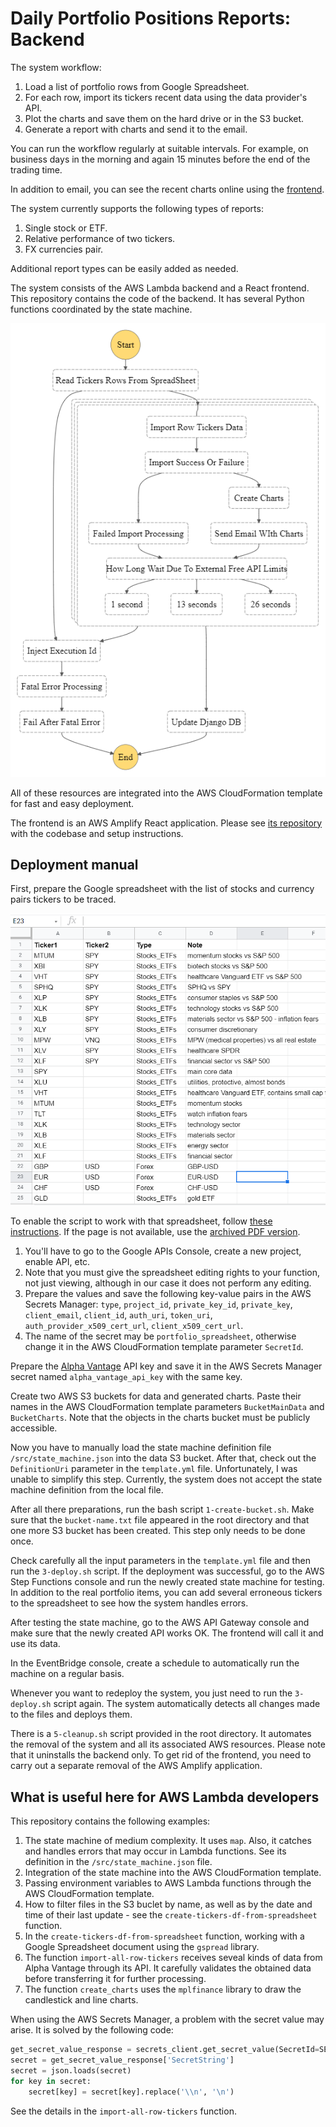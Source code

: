 # Daily Portfolio Positions Reports: Backend

The system workflow:

1. Load a list of portfolio rows from Google Spreadsheet. 
2. For each row, import its tickers recent data using the data provider's API.
3. Plot the charts and save them on the hard drive or in the S3 bucket.
3. Generate a report with charts and send it to the email. 

You can run the workflow regularly at suitable intervals. For example, on business days in the morning and again 15 minutes before the end of the trading time. 

In addition to email, you can see the recent charts online using the [frontend](https://github.com/s-kust/amplifyapp/). 

The system currently supports the following types of reports:
1. Single stock or ETF.
2. Relative performance of two tickers.
3. FX currencies pair. 

Additional report types can be easily added as needed.

The system consists of the AWS Lambda backend and a React frontend. This repository contains the code of the backend. It has several Python functions coordinated by the state machine. 

![State machine schema](/misc/sm-schema.PNG) 

All of these resources are integrated into the AWS CloudFormation template for fast and easy deployment.

The frontend is an AWS Amplify React application. Please see [its repository](https://github.com/s-kust/amplifyapp/) with the codebase and setup instructions.

<h2>Deployment manual</h2>

First, prepare the Google spreadsheet with the list of stocks and currency pairs tickers to be traced.

![Watchlist spreadsheet example](/misc/1.PNG) 

To enable the script to work with that spreadsheet, follow [these instructions](https://www.twilio.com/blog/2017/02/an-easy-way-to-read-and-write-to-a-google-spreadsheet-in-python.html). If the page is not available, use the [archived PDF version](/misc/Google_Spreadsheets_Python.pdf).
   1. You'll have to go to the Google APIs Console, create a new project, enable API, etc. 
   1. Note that you must give the spreadsheet editing rights to your function, not just viewing, although in our case it does not perform any editing.
   1. Prepare the values and save the following key-value pairs in the AWS Secrets Manager: `type`, `project_id`, `private_key_id`, `private_key`, `client_email`, `client_id`, `auth_uri`, `token_uri`, `auth_provider_x509_cert_url`, `client_x509_cert_url`. 
   1. The name of the secret may be `portfolio_spreadsheet`, otherwise change it in the AWS CloudFormation template parameter `SecretId`.

Prepare the [Alpha Vantage](https://www.alphavantage.co/) API key and save it in the AWS Secrets Manager secret named `alpha_vantage_api_key` with the same key.

Create two AWS S3 buckets for data and generated charts. Paste their names in the AWS CloudFormation template parameters `BucketMainData` and `BucketCharts`. Note that the objects in the charts bucket must be publicly accessible. 

Now you have to manually load the state machine definition file `/src/state_machine.json` into the data S3 bucket. After that, check out the `DefinitionUri` parameter in the `template.yml` file. Unfortunately, I was unable to simplify this step. Currently, the system does not accept the state machine definition from the local file.

After all there preparations, run the bash script `1-create-bucket.sh`. Make sure that the `bucket-name.txt` file appeared in the root directory and that one more S3 bucket has been created. This step only needs to be done once.

Check carefully all the input parameters in the `template.yml` file and then run the `3-deploy.sh` script. If the deployment was successful, go to the AWS Step Functions console and run the newly created state machine for testing. In addition to the real portfolio items, you can add several erroneous tickers to the spreadsheet to see how the system handles errors.

After testing the state machine, go to the AWS API Gateway console and make sure that the newly created API works OK. The frontend will call it and use its data.

In the EventBridge console, create a schedule to automatically run the machine on a regular basis.

Whenever you want to redeploy the system, you just need to run the `3-deploy.sh` script again. The system automatically detects all changes made to the files and deploys them.

There is a `5-cleanup.sh` script provided in the root directory. It automates the removal of the system and all its associated AWS resources. Please note that it uninstalls the backend only. To get rid of the frontend, you need to carry out a separate removal of the AWS Amplify application.

<h2>What is useful here for AWS Lambda developers</h2>

This repository contains the following examples:
1. The state machine of medium complexity. It uses `map`. Also, it catches and handles errors that may occur in Lambda functions. See its definition in the `/src/state_machine.json` file.
2. Integration of the state machine into the AWS CloudFormation template.
3. Passing environment variables to AWS Lambda functions through the AWS CloudFormation template.
4. How to filter files in the S3 buclet by name, as well as by the date and time of their last update - see the `create-tickers-df-from-spreadsheet` function.
5. In the `create-tickers-df-from-spreadsheet` function, working with a Google Spreadsheet document using the `gspread` library.
6. The function `import-all-row-tickers` receives seveal kinds of data from Alpha Vantage through its API. It carefully validates the obtained data before transferring it for further processing.
7. The function `create_charts` uses the `mplfinance` library to draw the candlestick and line charts. 

When using the AWS Secrets Manager, a problem with the secret value may arise. It is solved by the following code:
```python
get_secret_value_response = secrets_client.get_secret_value(SecretId=SECRET_NAME)
secret = get_secret_value_response['SecretString']
secret = json.loads(secret)
for key in secret:
    secret[key] = secret[key].replace('\\n', '\n')
```	
See the details in the `import-all-row-tickers` function. 